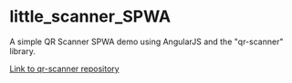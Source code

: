 # little_scanner_SPWA

A simple QR Scanner SPWA demo using AngularJS and the "qr-scanner" library.

[Link to qr-scanner repository](https://github.com/nimiq/qr-scanner)